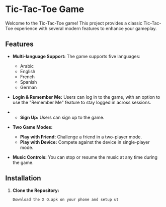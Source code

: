 # Tic-Tac-Toe Game

Welcome to the Tic-Tac-Toe game! This project provides a classic Tic-Tac-Toe experience with several modern features to enhance your gameplay.

## Features

- **Multi-language Support:** The game supports five languages:
  - Arabic
  - English
  - French
  - Spanish
  - German

- **Login & Remember Me:** Users can log in to the game, with an option to use the "Remember Me" feature to stay logged in across sessions.

- - **Sign Up:** Users can sign up to the game.

- **Two Game Modes:**
  - **Play with Friend:** Challenge a friend in a two-player mode.
  - **Play with Device:** Compete against the device in single-player mode.

- **Music Controls:** You can stop or resume the music at any time during the game.

## Installation

1. **Clone the Repository:**

   ```sh
   Download the X O.apk on your phone and setup ut
